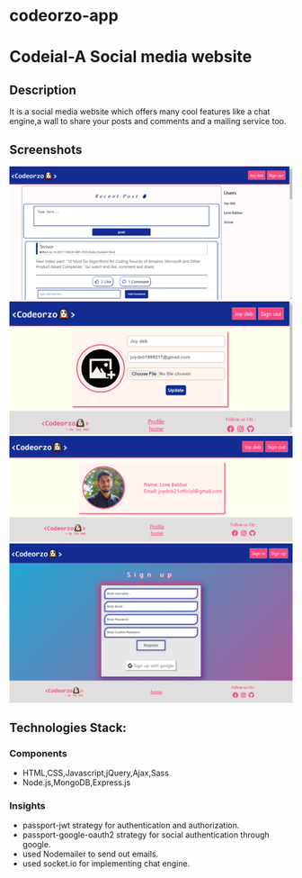# codeorzo-app

# Codeial-A Social media website

## Description
It is a social media website which offers many cool features like a chat engine,a wall to share your posts and comments and a mailing service too.

## Screenshots

![Home Page](uploads/home_header.PNG "Home Page")
![Profile Page](uploads/proifile.png "Profile")
![Edit Profile Page](uploads/edit_profile.png "Edit profile page")
![Sign Up Page](uploads/sign-up-page.png "Sign Up Page")


## Technologies Stack:

### Components
* HTML,CSS,Javascript,jQuery,Ajax,Sass
* Node.js,MongoDB,Express.js

### Insights

* passport-jwt strategy for authentication and authorization.
* passport-google-oauth2 strategy for social authentication through  google.
* used Nodemailer to send out emails.
* used socket.io for implementing chat engine.
